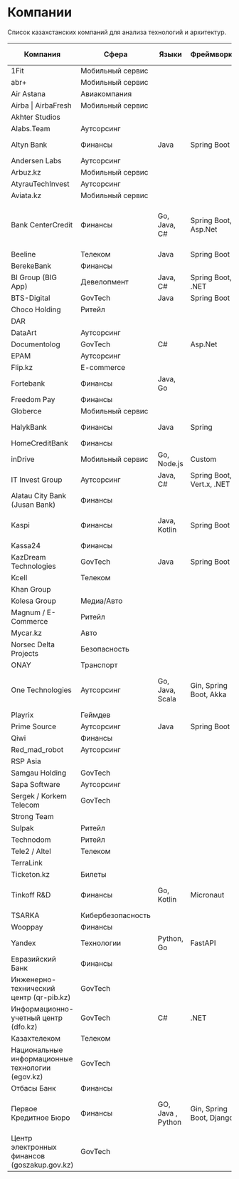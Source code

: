# Компании

Список казахстанских компаний для анализа технологий и архитектур.

| Компания                 | Сфера         | Языки             | Фреймворки                | Базы данных     | Прочее                   |
|--------------------------|----------------|-------------------|---------------------------|------------------|---------------------------|
| 1Fit                     | Мобильный сервис |                   |                           |                  |                           |
| abr+                     | Мобильный сервис |                   |                           |                  |                           |
| Air Astana               | Авиакомпания   |                   |                           |                  |                           |
| Airba \| AirbaFresh      | Мобильный сервис |                   |                           |                  |                           |
| Akhter Studios           |                |                   |                           |                  |                           |
| Alabs.Team               | Аутсорсинг     |                   |                           |                  |                           |
| Altyn Bank               | Финансы        | Java              | Spring Boot               | PostgreSQL       | Kafka, OpenShift          |
| Andersen Labs            | Аутсорсинг     |                   |                           |                  |                           |
| Arbuz.kz                 | Мобильный сервис |                   |                           |                  |                           |
| AtyrauTechInvest         | Аутсорсинг     |                   |                           |                  |                           |
| Aviata.kz                | Мобильный сервис |                   |                           |                  |                           |
| Bank CenterCredit        | Финансы        | Go, Java, C#      | Spring Boot, Asp.Net      |PostgreSQL, Oracle|Camunda, Kafka, Redis, Kubernetes, GitLab-CI|
| Beeline                  | Телеком        | Java              | Spring Boot               |                  |                           |
| BerekeBank               | Финансы        |                   |                           |                  |                           |
| BI Group (BIG App)       | Девелопмент    | Java, C#          | Spring Boot, .NET         | PostgreSQL       | K8s                       |
| BTS-Digital              | GovTech        | Java              | Spring Boot               | PostgreSQL       |                           |
| Choco Holding            | Ритейл         |                   |                           |                  |                           |
| DAR                      |                |                   |                           |                  |                           |
| DataArt                 | Аутсорсинг     |                   |                           |                  |                           |
| Documentolog             | GovTech        | C#                | Asp.Net                   |                  |                           |
| EPAM                     | Аутсорсинг     |                   |                           |                  |                           |
| Flip.kz                  | E-commerce     |                   |                           |                  |                           |
| Fortebank                | Финансы        | Java, Go          |                           |                  |                           |
| Freedom Pay              | Финансы        |                   |                           |                  |                           |
| Globerce                 | Мобильный сервис |                   |                           |                  |                           |
| HalykBank                | Финансы        | Java              | Spring                    | Oracle           | Kafka, Redis              |
| HomeCreditBank          | Финансы        |                   |                           |                  |                           |
| inDrive                  | Мобильный сервис | Go, Node.js       | Custom                    | PostgreSQL       | gRPC, Kafka               |
| IT Invest Group          | Аутсорсинг     | Java, C#          | Spring Boot, Vert.x, .NET | PostgreSQL       |                          |
| Alatau City Bank (Jusan Bank) | Финансы        |                   |                           |                  |                           |
| Kaspi                    | Финансы        | Java, Kotlin      | Spring Boot               | PostgreSQL       | Kafka, Redis, OpenShift   |
| Kassa24                  | Финансы        |                   |                           |                  |                           |
| KazDream Technologies    | GovTech        | Java              | Spring Boot               | PostgreSQL       | K8s                       |
| Kcell                    | Телеком        |                   |                           |                  |                           |
| Khan Group               |                |                   |                           |                  |                           |
| Kolesa Group             | Медиа/Авто     |                   |                           |                  |                           |
| Magnum / E-Commerce      | Ритейл         |                   |                           |                  |                           |
| Mycar.kz                 | Авто           |                   |                           |                  |                           |
| Norsec Delta Projects    | Безопасность   |                   |                           |                  |                           |
| ONAY                     | Транспорт      |                   |                           |                  |                           |
| One Technologies         | Аутсорсинг     | Go, Java, Scala   | Gin, Spring Boot, Akka    |Oracle,  PostgreSQL|Kafka, Redis, Kubernetes, GitLab-CI|
| Playrix                  | Геймдев        |                   |                           |                  |                           |
| Prime Source             | Аутсорсинг     | Java              | Spring Boot               | PostgreSQL       | K8s                       |
| Qiwi                     | Финансы        |                   |                           |                  |                           |
| Red_mad_robot            | Аутсорсинг     |                   |                           |                  |                           |
| RSP Asia                 |                |                   |                           |                  |                           |
| Samgau Holding           | GovTech        |                   |                           |                  |                           |
| Sapa Software            | Аутсорсинг     |                   |                           |                  |                           |
| Sergek / Korkem Telecom  | GovTech        |                   |                           |                  |                           |
| Strong Team              |                |                   |                           |                  |                           |
| Sulpak                   | Ритейл         |                   |                           |                  |                           |
| Technodom                | Ритейл         |                   |                           |                  |                           |
| Tele2 / Altel            | Телеком        |                   |                           |                  |                           |
| TerraLink                |                |                   |                           |                  |                           |
| Ticketon.kz              | Билеты         |                   |                           |                  |                           |
| Tinkoff R&D              | Финансы        | Go, Kotlin        | Micronaut                 | PostgreSQL       | Kafka, gRPC, Docker       |
| TSARKA                   | Кибербезопасность |                   |                           |                  |                           |
| Wooppay                  | Финансы        |                   |                           |                  |                           |
| Yandex                   | Технологии     | Python, Go        | FastAPI                   | YDB, PostgreSQL  | gRPC, Kubernetes          |
| Евразийский Банк         | Финансы        |                   |                           |                  |                           |
| Инженерно-технический центр (qr-pib.kz) | GovTech        |                   |                           |                  |                           |
| Информационно-учетный центр (dfo.kz) | GovTech        | C#                | .NET                      | MS SQLServer, PostgreSQL |                           |
| Казахтелеком             | Телеком        |                   |                           |                  |                           |
| Национальные информационные технологии (egov.kz) | GovTech        |                   |                           |                  |                           |
| Отбасы Банк              | Финансы        |                   |                           |                  |                           |
| Первое Кредитное Бюро    | Финансы        | GO, Java , Python | Gin, Spring Boot, Django  |PostgreSQL, Oracle|Kafka, Redis, Kubernetes, GitLab-CI|
| Центр электронных финансов (goszakup.gov.kz)       | GovTech        |                   |                           |                  |                           |
